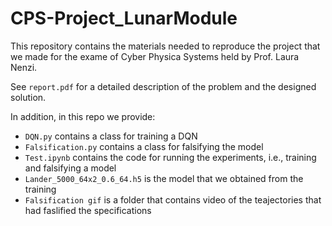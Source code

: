 # CPS-Project_LunarModule

This repository contains the materials needed to reproduce the project that we made for the exame of Cyber Physica Systems held by Prof. Laura Nenzi.

See ```report.pdf``` for a detailed description of the problem and the designed solution.

In addition, in this repo we provide:
- ```DQN.py``` contains a class for training a DQN
- ```Falsification.py``` contains a class for falsifying the model
- ```Test.ipynb``` contains the code for running the experiments, i.e., training and falsifying a model
- ```Lander_5000_64x2_0.6_64.h5``` is the model that we obtained from the training
- ```Falsification gif``` is a folder that contains video of the teajectories that had faslified the specifications
